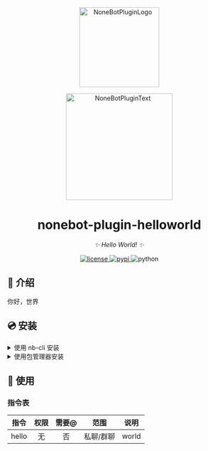 <div align="center">
  <a href="https://v2.nonebot.dev/store"><img src="https://github.com/A-kirami/nonebot-plugin-template/blob/resources/nbp_logo.png" width="180" height="180" alt="NoneBotPluginLogo"></a>
  <br>
  <p><img src="https://github.com/A-kirami/nonebot-plugin-template/blob/resources/NoneBotPlugin.svg" width="240" alt="NoneBotPluginText"></p>
</div>

<div align="center">

# nonebot-plugin-helloworld

_✨ Hello World! ✨_


<a href="./LICENSE">
    <img src="https://img.shields.io/github/license/A-kirami/nonebot-plugin-helloworld.svg" alt="license">
</a>
<a href="https://pypi.python.org/pypi/nonebot-plugin-helloworld">
    <img src="https://img.shields.io/pypi/v/nonebot-plugin-helloworld.svg" alt="pypi">
</a>
<img src="https://img.shields.io/badge/python-3.8+-blue.svg" alt="python">

</div>

## 📖 介绍

你好，世界

## 💿 安装

<details>
<summary>使用 nb-cli 安装</summary>
在 nonebot2 项目的根目录下打开命令行, 输入以下指令即可安装

    nb plugin install nonebot-plugin-helloworld

</details>

<details>
<summary>使用包管理器安装</summary>
在 nonebot2 项目的插件目录下, 打开命令行, 根据你使用的包管理器, 输入相应的安装命令

<details>
<summary>pip</summary>

    pip install nonebot-plugin-helloworld
</details>
<details>
<summary>pdm</summary>

    pdm add nonebot-plugin-helloworld
</details>
<details>
<summary>poetry</summary>

    poetry add nonebot-plugin-helloworld
</details>
<details>
<summary>conda</summary>

    conda install nonebot-plugin-helloworld
</details>

打开 nonebot2 项目根目录下的 `pyproject.toml` 文件, 在 `[tool.nonebot]` 部分追加写入

    plugins = ["nonebot_plugin_helloworld"]

</details>

## 🎉 使用
### 指令表
| 指令 | 权限 | 需要@ | 范围 | 说明 |
|:-----:|:----:|:----:|:----:|:----:|
| hello | 无 | 否 | 私聊/群聊 | world |

